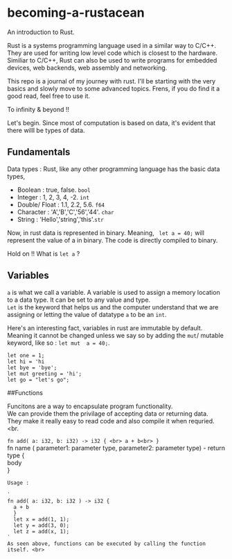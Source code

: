 # becoming-a-rustacean
An introduction to Rust.

Rust is a systems programming language used in a similar way to C/C++. They are used for writing low level code which is closest to the hardware. Similiar to C/C++, Rust can also be used to write programs for embedded devices, web backends, web assembly and networking.

This repo is a journal of my journey with rust. I'll be starting with the very basics and slowly move to some advanced topics. Frens, if you do find it a good read, feel free to use it.

To infinity & beyond !!

Let's begin.
Since most of computation is based on data, it's evident that there willl be types of data.

## Fundamentals

Data types :
 Rust, like any other programming language has the basic data types, 
 - Boolean :        true, false.            `bool`
 - Integer :        1, 2, 3, 4, -2.         `int`
 - Double/ Float :  1.1, 2.2, 5.6.          `f64`
 - Character :      'A','B','C','56','44'.  `char`
 - String :         'Hello','string','this'.`str`
 
 Now, in rust data is represented in binary. Meaning,
  ` let a = 40;` will represent the value of a in binary.
  The code is directly compiled to binary.
  
  
  Hold on !! What is `let a` ?
  
  ## Variables 
  
  `a` is what we call a variable. A variable is used to assign a memory location to a data type.
  It can be set to any value and type.<br>
  `Let` is the keyword that helps us and the computer understand that we are assigning or letting the
  value of datatype `a` to be an `int`.<br>
  
  Here's an interesting fact, variables in rust are immutable by default. <br>
  Meaning it cannot be changed unless we say so by adding the `mut`/ mutable keyword, like so : `let mut 
  a = 40;`.<br>
  
  `let one = 1;` <br>
  `let hi = 'hi` <br>
  `let bye = 'bye';` <br>
  `let mut greeting = 'hi';` <br>
  `let go = "let's go";` <br>
  
  
  ##Functions
  
   Funcitons are a way to encapsulate program functionality. <br>
   We can provide them the privilage of accepting data or returning data.<br>
   They make it really easy to read code and also compile it when requried. <br.
   
   
   `fn add( a: i32, b: i32) -> i32 { <br>
    a + b<br>
    }`<br>
    fn name ( parameter1: parameter type, parameter2: parameter type) - return type { <br> body <br> }
    <br>
    
    Usage :
    
    `
    fn add( a: i32, b: i32 ) -> i32 {
      a + b 
      } 
      let x = add(1, 1); 
      let y = add(3, 0); 
      let z = add(x, 1); 
    `
    As seen above, functions can be executed by calling the function itself. <br>
    
  
  
 
  
  
